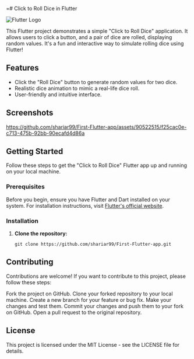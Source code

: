 =# Click to Roll Dice in Flutter

![Flutter Logo](https://flutter.dev/assets/homepage/carousel/flutter-logo.png)

This Flutter project demonstrates a simple "Click to Roll Dice" application. It allows users to click a button, and a pair of dice are rolled, displaying random values. It's a fun and interactive way to simulate rolling dice using Flutter!

## Features

- Click the "Roll Dice" button to generate random values for two dice.
- Realistic dice animation to mimic a real-life dice roll.
- User-friendly and intuitive interface.

## Screenshots

https://github.com/shariar99/First-Flutter-app/assets/90522515/f25cac0e-c713-475b-92bb-90ecafd4d86a

## Getting Started

Follow these steps to get the "Click to Roll Dice" Flutter app up and running on your local machine.

### Prerequisites

Before you begin, ensure you have Flutter and Dart installed on your system. For installation instructions, visit [Flutter's official website](https://flutter.dev/docs/get-started/install).

### Installation

1. **Clone the repository:**

   ```shell
   git clone https://github.com/shariar99/First-Flutter-app.git
## Contributing   
Contributions are welcome! If you want to contribute to this project, please follow these steps:

Fork the project on GitHub.
Clone your forked repository to your local machine.
Create a new branch for your feature or bug fix.
Make your changes and test them.
Commit your changes and push them to your fork on GitHub.
Open a pull request to the original repository.
## License
This project is licensed under the MIT License - see the LICENSE file for details.

